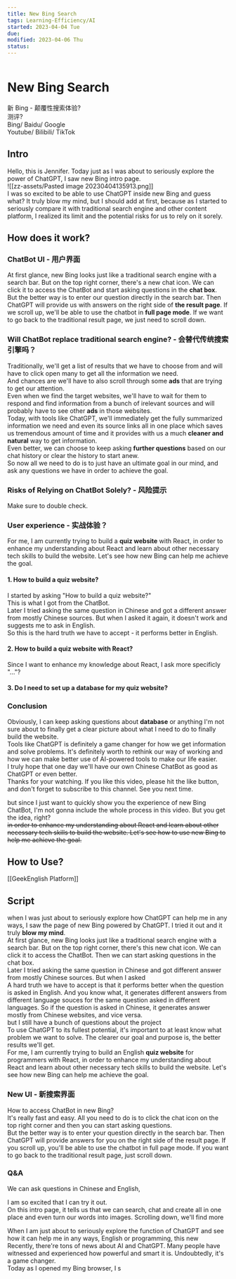 ```yaml
---
title: New Bing Search
tags: Learning-Efficiency/AI
started: 2023-04-04 Tue
due:
modified: 2023-04-06 Thu
status:
---
```


```toc
```

# New Bing Search 
新 Bing - 颠覆性搜索体验?  
测评?  
Bing/ Baidu/ Google  
Youtube/ Bilibili/ TikTok

## Intro
Hello, this is Jennifer. Today just as I was about to seriously explore the power of ChatGPT, I saw new Bing intro page.  
![[zz-assets/Pasted image 20230404135913.png]]  
I was so excited to be able to use ChatGPT inside new Bing and guess what? It truly blow my mind, but I should add at first, because as I started to seriously compare it with traditional search engine and other content platform, I realized its limit and the potential risks for us to rely on it sorely.  
## How does it work?
### ChatBot UI - 用户界面
At first glance, new Bing looks just like a traditional search engine with a search bar. But on the top right corner, there's a new chat icon. We can click it to access the ChatBot and start asking questions in the **chat box**.  
But the better way is to enter our question directly in the search bar. Then ChatGPT will provide us with answers on the right side of **the result page**. If we scroll up, we'll be able to use the chatbot in **full page mode**. If we want to go back to the traditional result page, we just need to scroll down.
### Will ChatBot replace traditional search engine? - 会替代传统搜索引擎吗？
Traditionally, we'll get a list of results that we have to choose from and will have to click open many to get all the information we need.  
And chances are we'll have to also scroll through some **ads** that are trying to get our attention.  
Even when we find the target websites, we'll have to wait for them to respond and find information from a bunch of irelevant sources and will probably have to see other **ads** in those websites.  
Today, with tools like ChatGPT, we'll immediately get the fully summarized information we need and even its source links all in one place which saves us tremendous amount of time and it provides with us a much **cleaner and natural** way to get information.  
Even better, we can choose to keep asking **further questions** based on our chat history or clear the history to start anew.  
So now all we need to do is to just have an ultimate goal in our mind, and ask any questions we have in order to achieve the goal. 
### Risks of Relying on ChatBot Solely? - 风险提示
Make sure to double check.
### User experience - 实战体验？
For me, I am currently trying to build a **quiz website** with React, in order to enhance my understanding about React and learn about other necessary tech skills to build the website. Let's see how new Bing can help me achieve the goal.
#### 1. How to build a quiz website?
I started by asking "How to build a quiz website?"  
This is what I got from the ChatBot.  
Later I tried asking the same question in Chinese and got a different answer from mostly Chinese sources. But when I asked it again, it doesn't work and suggests me to ask in English.  
So this is the hard truth we have to accept - it performs better in English.  
#### 2. How to build a quiz website with React? 
Since I want to enhance my knowledge about React, I ask more specificly "..."?

#### 3. Do I need to set up a database for my quiz website?

### Conclusion
Obviously, I can keep asking questions about **database** or anything I'm not sure about to finally get a clear picture about what I need to do to finally build the website.  
Tools like ChatGPT is definitely a game changer for how we get information and solve problems. It's definitely worth to rethink our way of working and how we can make better use of AI-powered tools to make our life easier.  
I truly hope that one day we'll have our own Chinese ChatBot as good as ChatGPT or even better.  
Thanks for your watching. If you like this video, please hit the like button, and don't forget to subscribe to this channel. See you next time.

but since I just want to quickly show you the experience of new Bing ChatBot, I'm not gonna include the whole process in this video. But you get the idea, right?  
~~in order to enhance my understanding about React and learn about other necessary tech skills to build the website. Let's see how to use new Bing to help me achieve the goal.~~ 


## How to Use?
[[GeekEnglish Platform]]
## Script
when I was just about to seriously explore how ChatGPT can help me in any ways, I saw the page of new Bing powered by ChatGPT. I tried it out and it truly **blow my mind**.  
At first glance, new Bing looks just like a traditional search engine with a search bar. But on the top right corner, there's this new chat icon. We can click it to access the ChatBot. Then we can start asking questions in the chat box.  
Later I tried asking the same question in Chinese and got different answer from mostly Chinese sources. But when I asked  
A hard truth we have to accept is that it performs better when the question is asked in English. And you know what, it generates different answers from different language souces for the same question asked in different languages. So if the question is asked in Chinese, it generates answer mostly from Chinese websites, and vice versa.  
but I still have a bunch of questions about the project  
To use ChatGPT to its fullest potential, it's important to at least know what problem we want to solve. The clearer our goal and purpose is, the better results we'll get.  
For me, I am currently trying to build an English **quiz website** for programmers with React, in order to enhance my understanding about React and learn about other necessary tech skills to build the website. Let's see how new Bing can help me achieve the goal.
### New UI - 新搜索界面
How to access ChatBot in new Bing?  
It's really fast and easy. All you need to do is to click the chat icon on the top right corner and then you can start asking questions.  
But the better way is to enter your question directly in the search bar. Then ChatGPT will provide answers for you on the right side of the result page. If you scroll up, you'll be able to use the chatbot in full page mode. If you want to go back to the traditional result page, just scroll down. 
### Q&A 
We can ask questions in Chinese and English,

I am so excited that I can try it out.  
On this intro page, it tells us that we can search, chat and create all in one place and even turn our words into images. Scrolling down, we'll find more

When I am just about to seriously explore the function of ChatGPT and see how it can help me in any ways, English or programming, this new  
Recently, there're tons of news about AI and ChatGPT. Many people have witnessed and experienced how powerful and smart it is. Undoubtedly, it's a game changer.  
Today as I opened my Bing browser, I s